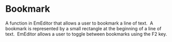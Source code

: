 # Bookmark

A function in EmEditor that allows a user to bookmark a line of text.  A
bookmark is represented by a small rectangle at the beginning of a line of
text.  EmEditor allows a user to toggle between bookmarks using the F2 key.